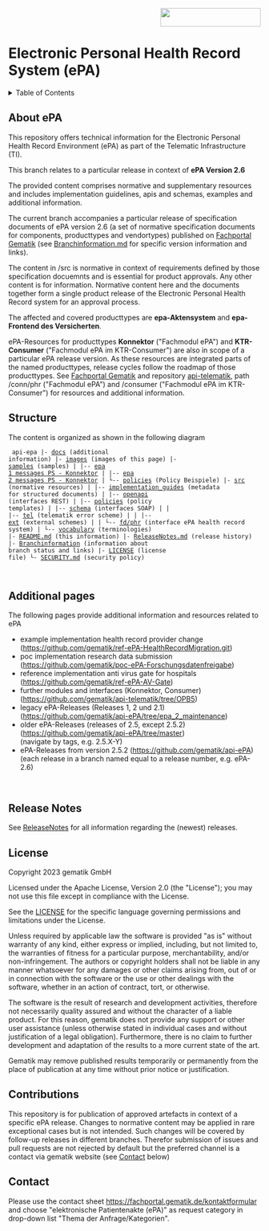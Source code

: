 <img align="right" width="200" height="37" src="images/Gematik_Logo_Flag_With_Background.png"/> <br/>
 
# Electronic Personal Health Record System (ePA)

<details>
  <summary>Table of Contents</summary>
  <ol>
    <li><a href="#about-epa">About ePA </a></li>
    <li><a href="#structure">Structure</a></li>
    <li><a href="#additional-pages">Additional pages</a></li>
    <li><a href="#release-notes">Release Notes</a></li>
    <li><a href="#license">License</a></li>
    <li><a href="#contributions">Contributions</a></li>
    <li><a href="#contact">Contact</a></li>
  </ol>
</details>

## About ePA

This repository offers technical information for the Electronic Personal Health Record Environment (ePA) as part of the Telematic Infrastructure (TI).

This branch relates to a particular release in context of **ePA Version 2.6**

The provided content comprises normative and supplementary resources and includes implementation guidelines, apis and schemas, examples and additional information.

The current branch accompanies a particular release of specification documents of ePA version 2.6 (a set of normative specification documents for components, producttypes and vendortypes) published on [Fachportal Gematik](https://fachportal.gematik.de/) (see [Branchinformation.md](./Branchinformation.md)  for specific version information and links).

The content in /src is normative in context of requirements defined by those specification docuemnts and is essential for product approvals. Any other content is for information. Normative content here and the documents together form a single product release of the Electronic Personal Health Record system for an approval process.

The affected and covered producttypes are **epa-Aktensystem** and **epa-Frontend des Versicherten**.

ePA-Resources for producttypes **Konnektor** ("Fachmodul ePA") and **KTR-Consumer** ("Fachmodul ePA im KTR-Consumer") are also in scope of a particular ePA release version. As these resources are integrated parts of the named producttypes, release cycles follow the roadmap of those producttypes. See [Fachportal Gematik](https://fachportal.gematik.de/) and repository [api-telematik](https://github.com/gematik/api-telematik), path /conn/phr ("Fachmodul ePA") and /consumer ("Fachmodul ePA im KTR-Consumer") for resources and additional information.


## Structure

The content is organized as shown in the following diagram  

<code><pre>
api-epa
|- [docs](./docs) (additional information)
|- [images](./images) (images of this page)
|- [samples](./samples) (samples)
|     |-- [epa 1 messages PS - Konnektor](./samples/ePA%201%20Beispielnachrichten%20PS%20-%20Konnektor)
|     |-- [epa 2 messages PS - Konnektor](./samples/ePA%202%20Beispielnachrichten%20PS%20-%20Konnektor)
|     └-- [policies](./samples/policies) (Policy Beispiele)
|- [src](./src) (normative resources)
|     |-- [implementation_guides](./src/implementation_guides) (metadata for structured documents)
|     |-- [openapi](./src/openapi) (interfaces REST)
|     |-- [policies](./src/policies) (policy templates)
|     |-- [schema](./src/schema) (interfaces SOAP)
|     |     |-- [tel](./src/schema/tel) (telematik error scheme)
|     |     |-- [ext](./src/schema/ext) (external schemes)
|     |     └-- [fd/phr](./src/schema/fd/phr) (interface ePA health record system)
|     └-- [vocabulary](./src/vocabulary) (terminologies)
|- [README.md](./README.md) (this information)
|- [ReleaseNotes.md](./ReleaseNotes.md) (release history)
|- [Branchinformation](./Branchinformation.md) (information about branch status and links)
|- [LICENSE](./LICENSE) (license file)
└- [SECURITY.md](./SECURITY.md) (security policy)
</pre>
</code>

## Additional pages

The following pages provide additional information and resources related to ePA

+ example implementation health record provider change (<https://github.com/gematik/ref-ePA-HealthRecordMigration.git>)</br>
+ poc implementation research data submission (https://github.com/gematik/poc-ePA-Forschungsdatenfreigabe)</br>
+ reference implementation anti virus gate for hospitals (https://github.com/gematik/ref-ePA-AV-Gate)</br>
+ further modules and interfaces (Konnektor, Consumer) (https://github.com/gematik/api-telematik/tree/OPB5)</br>
+ legacy ePA-Releases (Releases 1, 2 und 2.1) (https://github.com/gematik/api-ePA/tree/epa_2_maintenance)</br>
+ older ePA-Releases (releases of 2.5, except 2.5.2) (https://github.com/gematik/api-ePA/tree/master)</br>(navigate by tags, e.g. 2.5.X-Y)
+ ePA-Releases from version 2.5.2 (https://github.com/gematik/api-ePA)</br>(each release in a branch named equal to a release number, e.g. ePA-2.6)

</br>


## Release Notes

See [ReleaseNotes](./ReleaseNotes.md) for all information regarding the (newest) releases.

## License

Copyright 2023 gematik GmbH

Licensed under the Apache License, Version 2.0 (the "License"); you may not use this file except in compliance with the License.

See the [LICENSE](./LICENSE) for the specific language governing permissions and limitations under the License.

Unless required by applicable law the software is provided "as is" without warranty of any kind, either express or implied, including, but not limited to, the warranties of fitness for a particular purpose, merchantability, and/or non-infringement. The authors or copyright holders shall not be liable in any manner whatsoever for any damages or other claims arising from, out of or in connection with the software or the use or other dealings with the software, whether in an action of contract, tort, or otherwise.

The software is the result of research and development activities, therefore not necessarily quality assured and without the character of a liable product. For this reason, gematik does not provide any support or other user assistance (unless otherwise stated in individual cases and without justification of a legal obligation). Furthermore, there is no claim to further development and adaptation of the results to a more current state of the art.

Gematik may remove published results temporarily or permanently from the place of publication at any time without prior notice or justification.

## Contributions

This repository is for publication of approved artefacts in context of a specific ePA release. Changes to normative content may be applied in rare exceptional cases but is not intended. Such changes will be covered by follow-up releases in different branches.
Therefor submission of issues and pull requests are not rejected by default but the preferred channel is a contact via gematik website (see <a href="#contact">Contact</a> below)

## Contact

Please use the contact sheet https://fachportal.gematik.de/kontaktformular and choose "elektronische Patientenakte (ePA)" as request category in drop-down list "Thema der Anfrage/Kategorien".
